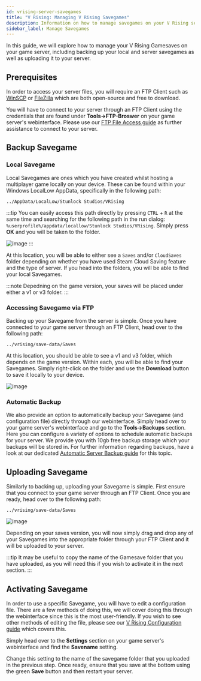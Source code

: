 ```yaml
---
id: vrising-server-savegames
title: "V Rising: Managing V Rising Savegames"
description: Information on how to manage savegames on your V Rising server from ZAP-Hosting - ZAP-Hosting.com Documentation
sidebar_label: Manage Savegames
---
```


In this guide, we will explore how to manage your V Rising Gamesaves on your game server, including backing up your local and server savegames as well as uploading it to your server.

## Prerequisites

In order to access your server files, you will require an FTP Client such as [WinSCP](https://winscp.net/eng/index.php) or [FileZilla](https://filezilla-project.org/) which are both open-source and free to download.

You will have to connect to your server through an FTP Client using the credentials that are found under **Tools->FTP-Broswer** on your game server's webinterface. Please use our [FTP File Access guide](gameserver-ftpaccess.md) as further assistance to connect to your server.


## Backup Savegame

### Local Savegame

Local Savegames are ones which you have created whilst hosting a multiplayer game locally on your device. These can be found within your Windows LocalLow AppData, specifically in the following path:
```
../AppData/LocalLow/Stunlock Studios/VRising
```

:::tip
You can easily access this path directly by pressing `CTRL` + `R` at the same time and searching for the following path in the run dialog: `%userprofile%/appdata/locallow/Stunlock Studios/VRising`. Simply press **OK** and you will be taken to the folder.

![image](https://screensaver01.zap-hosting.com/index.php/s/dz4ytiTai5jD2ep/preview)
:::

At this location, you will be able to either see a `Saves` and/or `CloudSaves` folder depending on whether you have used Steam Cloud Saving feature and the type of server. If you head into the folders, you will be able to find your local Savegames.

:::note
Depedning on the game version, your saves will be placed under either a v1 or v3 folder.
:::

### Accessing Savegame via FTP

Backing up your Savegame from the server is simple. Once you have connected to your game server through an FTP Client, head over to the following path:
```
../vrising/save-data/Saves
```

At this location, you should be able to see a v1 and v3 folder, which depends on the game version. Within each, you will be able to find your Savegames. Simply right-click on the folder and use the **Download** button to save it locally to your device.

![image](https://screensaver01.zap-hosting.com/index.php/s/tZ4HngqLeHTkizz/preview)

### Automatic Backup

We also provide an option to automatically backup your Savegame (and configuration file) directly through our webinterface. Simply head over to your game server's webinterface and go to the **Tools->Backups** section. Here you can configure a variety of options to schedule automatic backups for your server. We provide you with 10gb free backup storage which your backups will be stored in. For further information regarding backups, have a look at our dedicated [Automatic Server Backup guide](gameserver-backups.md) for this topic.

## Uploading Savegame

Similarly to backing up, uploading your Savegame is simple. First ensure that you connect to your game server through an FTP Client. Once you are ready, head over to the following path:
```
../vrising/save-data/Saves
```

![image](https://screensaver01.zap-hosting.com/index.php/s/RXd4aoxrA6QnP46/preview)

Depending on your saves version, you will now simply drag and drop any of your Savegames into the appropriate folder through your FTP Client and it will be uploaded to your server.

:::tip
It may be useful to copy the name of the Gamesave folder that you have uploaded, as you will need this if you wish to activate it in the next section.
:::

## Activating Savegame

In order to use a specific Savegame, you will have to edit a configuration file. There are a few methods of doing this, we will cover doing this through the webinterface since this is the most user-friendly. If you wish to see other methods of editing the file, please see our [V Rising Configuration guide](vrising-configuration.md) which covers this.

Simply head over to the **Settings** section on your game server's webinterface and find the **Savename** setting.

Change this setting to the name of the savegame folder that you uploaded in the previous step. Once ready, ensure that you save at the bottom using the green **Save** button and then restart your server.
